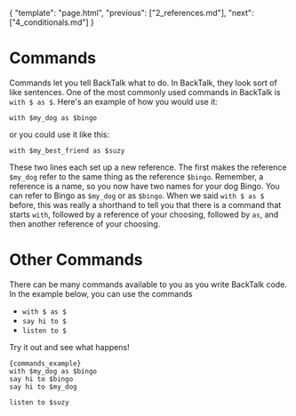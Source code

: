 {
    "template": "page.html",
    "previous": ["2_references.md"],
    "next": ["4_conditionals.md"]
}

# Commands

Commands let you tell BackTalk what to do. In BackTalk, they look sort of like sentences. One of the most commonly used commands in BackTalk is `with $ as $`. Here's an example of how you would use it:

    with $my_dog as $bingo

or you could use it like this:

    with $my_best_friend as $suzy

These two lines each set up a new reference. The first makes the reference `$my_dog` refer to the same thing as the reference `$bingo`. Remember, a reference is a name, so you now have two
names for your dog Bingo. You can refer to Bingo as `$my_dog` or as `$bingo`. When we said `with $ as $` before, this was really a shorthand to tell you that there is a command that starts `with`, followed by a reference of your choosing, followed by `as`, and then another reference of your choosing.

# Other Commands

There can be many commands available to you as you write BackTalk code. In the example below, you can use the commands

 * `with $ as $`
 * `say hi to $`
 * `listen to $`

 Try it out and see what happens!


    {commands_example}
    with $my_dog as $bingo
    say hi to $bingo
    say hi to $my_dog

    listen to $suzy
